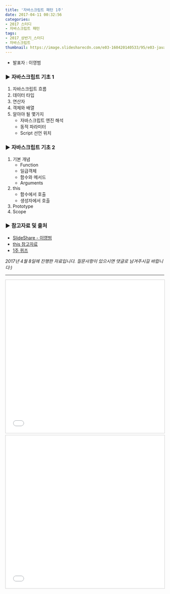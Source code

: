 ```yaml
---
title: '자바스크립트 패턴 1주'
date: 2017-04-11 00:32:56
categories:
- 2017 스터디
- 자바스크립트 패턴
tags:
- 2017_상반기_스터디
- 자바스크립트
thumbnail: https://image.slidesharecdn.com/e03-160420140533/95/e03-javascript-intro-1-638.jpg?cb=1462016043
---
```


* 발표자 : 이영범

### ▶ 자바스크립트 기초 1
1. 자바스크립트 흐름
2. 데이터 타입
3. 연산자
4. 객체와 배열
5. 알아야 될 몇가지
    - 자바스크립트 엔진 해석
    - 동적 파라미터
    - Script 선언 위치

### ▶ 자바스크립트 기초 2

1. 기본 개념
    - Function
    - 일급객체
    - 함수와 메서드
    - Arguments
2. this
    - 함수에서 호출
    - 생성자에서 호출
3. Prototype
4. Scope

### ▶ 참고자료 및 출처
- [SlideShare - 이영범](/www.slideshare.net/youngbeomrhee)
- [this 참고자료](https://developer.mozilla.org/en-US/docs/Web/JavaScript/Reference/Operators/this)
- [1주 퀴즈](https://github.com/youngbeomrhee/jssample/blob/master/javacafe_2017_frontend/ch001/quiz.js)


_2017년 4월 8일에 진행한 자료입니다. 질문사항이 있으시면 댓글로 남겨주시길 바랍니다:)_

---

<iframe src="//www.slideshare.net/slideshow/embed_code/key/zEAFxYsaQF5VqK" width="595" height="485" frameborder="0" marginwidth="0" marginheight="0" scrolling="no" style="border:1px solid #CCC; border-width:1px; margin-bottom:5px; max-width: 100%;" allowfullscreen> </iframe> <div style="margin-bottom:5px"> 

<iframe src="//www.slideshare.net/slideshow/embed_code/key/sNlbKhorbnvs13" width="595" height="485" frameborder="0" marginwidth="0" marginheight="0" scrolling="no" style="border:1px solid #CCC; border-width:1px; margin-bottom:5px; max-width: 100%;" allowfullscreen> </iframe> <div style="margin-bottom:5px"> 